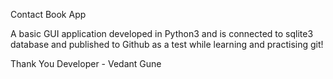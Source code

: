 Contact Book App

A basic GUI application developed in Python3 and is connected to sqlite3 database and published to Github as a test while learning and practising git!

Thank You 
Developer - Vedant Gune